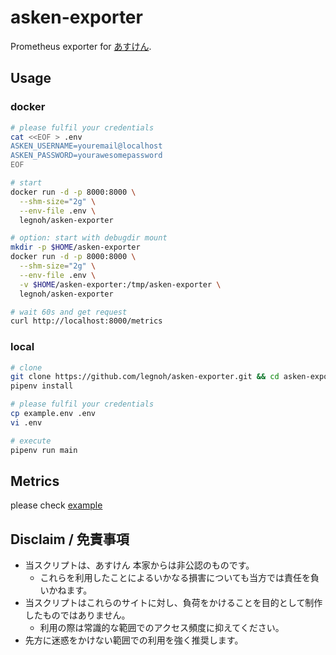 asken-exporter
====

Prometheus exporter for [あすけん](https://www.asken.jp).

## Usage

### docker

```sh
# please fulfil your credentials
cat <<EOF > .env
ASKEN_USERNAME=youremail@localhost
ASKEN_PASSWORD=yourawesomepassword
EOF

# start
docker run -d -p 8000:8000 \
  --shm-size="2g" \
  --env-file .env \
  legnoh/asken-exporter

# option: start with debugdir mount
mkdir -p $HOME/asken-exporter
docker run -d -p 8000:8000 \
  --shm-size="2g" \
  --env-file .env \
  -v $HOME/asken-exporter:/tmp/asken-exporter \
  legnoh/asken-exporter

# wait 60s and get request
curl http://localhost:8000/metrics
```

### local

```sh
# clone
git clone https://github.com/legnoh/asken-exporter.git && cd asken-exporter
pipenv install

# please fulfil your credentials
cp example.env .env
vi .env

# execute
pipenv run main
```

## Metrics

please check [example](./example.prom)

## Disclaim / 免責事項

- 当スクリプトは、あすけん 本家からは非公認のものです。
  - これらを利用したことによるいかなる損害についても当方では責任を負いかねます。
- 当スクリプトはこれらのサイトに対し、負荷をかけることを目的として制作したものではありません。
  - 利用の際は常識的な範囲でのアクセス頻度に抑えてください。
- 先方に迷惑をかけない範囲での利用を強く推奨します。
